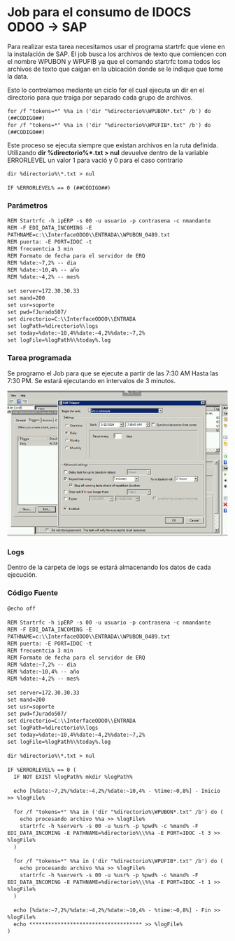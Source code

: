 # Job para el consumo de IDOCS ODOO -> SAP

Para realizar esta tarea necesitamos usar el programa startrfc que viene en la instalación de SAP.
El job busca los archivos de texto que comiencen con el nombre WPUBON y WPUFIB ya que el comando startrfc toma todos los archivos de texto que caigan en la ubicación donde se le indique que tome la data.

Esto lo controlamos mediante un ciclo for el cual ejecuta un dir en el directorio para que traiga por separado cada grupo de archivos.

```batch title:Ciclo_For
for /f "tokens=*" %%a in ('dir "%directorio%\WPUBON*.txt" /b') do (##CODIGO##)
for /f "tokens=*" %%a in ('dir "%directorio%\WPUFIB*.txt" /b') do (##CODIGO##)
```

Este proceso se ejecuta siempre que existan archivos en la ruta definida.
Utilizando **dir %directorio%\*.txt > nul** devuelve dentro de la variable ERRORLEVEL un valor 1 para vació y 0 para el caso contrario

```batch title:Validar_Datos_en_directorio
dir %directorio%\*.txt > nul

IF %ERRORLEVEL% == 0 (##CÓDIGO##)
```

### Parámetros

```batch title:Parámetros
REM Startrfc -h ipERP -s 00 -u usuario -p contrasena -c nmandante
REM -F EDI_DATA_INCOMING -E PATHNAME=c:\\InterfaceODOO\\ENTRADA\\WPUBON_0489.txt
REM puerta: -E PORT=IDOC -t
REM frecuentcia 3 min
REM Formato de fecha para el servidor de ERQ
REM %date:~7,2% -- dia
REM %date:~10,4% -- año
REM %date:~4,2% -- mes%

set server=172.30.30.33
set mand=200
set usr=soporte
set pwd=fJurado507/
set directorio=C:\\InterfaceODOO\\ENTRADA
set logPath=%directorio%\logs
set today=%date:~10,4%%date:~4,2%%date:~7,2%
set logFile=%logPath%\%today%.log
```

### Tarea programada

Se programo el Job para que se ejecute a partir de las 7:30 AM Hasta las 7:30 PM. Se estará ejecutando en intervalos de 3 minutos.

![Jobs](./img/ScheduleJob.png)

### Logs

Dentro de la carpeta de logs se estará almacenando los datos de cada ejecución.

### Código Fuente

```batch title:carga
@echo off

REM Startrfc -h ipERP -s 00 -u usuario -p contrasena -c nmandante
REM -F EDI_DATA_INCOMING -E PATHNAME=c:\\InterfaceODOO\\ENTRADA\\WPUBON_0489.txt
REM puerta: -E PORT=IDOC -t
REM frecuentcia 3 min
REM Formato de fecha para el servidor de ERQ
REM %date:~7,2% -- dia
REM %date:~10,4% -- año
REM %date:~4,2% -- mes%

set server=172.30.30.33
set mand=200
set usr=soporte
set pwd=fJurado507/
set directorio=C:\\InterfaceODOO\\ENTRADA
set logPath=%directorio%\logs
set today=%date:~10,4%%date:~4,2%%date:~7,2%
set logFile=%logPath%\%today%.log

dir %directorio%\*.txt > nul

IF %ERRORLEVEL% == 0 (
  IF NOT EXIST %logPath% mkdir %logPath%

  echo [%date:~7,2%/%date:~4,2%/%date:~10,4% - %time:~0,8%] - Inicio >> %logFile%

  for /f "tokens=*" %%a in ('dir "%directorio%\WPUBON*.txt" /b') do (
    echo procesando archivo %%a >> %logFile%
    startrfc -h %server% -s 00 -u %usr% -p %pwd% -c %mand% -F EDI_DATA_INCOMING -E PATHNAME=%directorio%\\%%a -E PORT=IDOC -t 3 >> %logFile%
  )

  for /f "tokens=*" %%a in ('dir "%directorio%\WPUFIB*.txt" /b') do (
    echo procesando archivo %%a >> %logFile%
    startrfc -h %server% -s 00 -u %usr% -p %pwd% -c %mand% -F EDI_DATA_INCOMING -E PATHNAME=%directorio%\\%%a -E PORT=IDOC -t 1 >> %logFile%
  )

  echo [%date:~7,2%/%date:~4,2%/%date:~10,4% - %time:~0,8%] - Fin >> %logFile%
  echo ************************************ >> %logFile%
)
```
